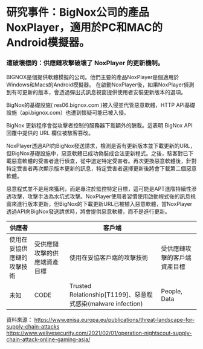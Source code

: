 # 研究事件：BigNox公司的產品NoxPlayer，適用於PC和MAC的Android模擬器。 

### 遭破壞標的：供應鏈攻擊破壞了 NoxPlayer 的更新機制。 

BIGNOX是個提供軟體模擬的公司。他們主要的產品NoxPlayer是個適用於Windows和Macs的Android模擬器。 
在啟動NoxPlayer後，如果NoxPlayer偵測到有可更新的版本，會透過彈出式訊息視窗提供使用者安裝更新版本的選項。 

BigNox的基礎設施( res06.bignox.com )被入侵並代管惡意軟體，HTTP API基礎設施（api.bignox.com）也遭到懷疑可能已被入侵。 

BigNox 更新程序會從攻擊者控制的服務器下載額外的酬載。這表明 BigNox API 回覆中提供的 URL 欄位被駭客篡改。 

NoxPlayer透過API向BigNox發送請求，檢測是否有更新版本並下載更新的URL，但BigNox基礎設施中，惡意軟體已成功偽裝成合法更新程式。之後，駭客對已下載惡意軟體的受害者進行偵查，從中選定特定受害者。再次更換惡意軟體後，針對特定受害者再次顯示版本更新的訊息，特定受害者選擇更新後將會下載第二個惡意軟體。 


惡意程式並不是用來獲利，而是專注於監控特定目標，這可能是APT進階持續性滲透攻擊，攻擊手法為水坑式攻擊。NoxPlayer使用者習慣使用啟動程式後的訊息視窗來進行版本更新，但BigNox的下載更新URL已被植入惡意軟體，當NoxPlayer透過API向BigNox發送請求時，將會提供惡意軟體，而不是進行更新。 

 
|供應者 | |客戶端| | 
|------|------|------|------|
|使用在妥協供應鏈的攻擊技術 |受供應鏈攻擊的供應端資產目標 |使用在妥協客戶端的攻擊技術 |受供應鏈攻擊的客戶端資產目標|
|未知|CODE|Trusted Relationship[T1199]、惡意程式感染(malware infection)|People,  Data |

 
資料來源： 
https://www.enisa.europa.eu/publications/threat-landscape-for-supply-chain-attacks 
https://www.welivesecurity.com/2021/02/01/operation-nightscout-supply-chain-attack-online-gaming-asia/ 